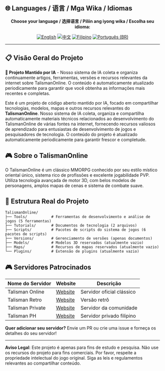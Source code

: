 ## 🌐 Languages / 语言 / Mga Wika / Idiomas

<div align="center">

**Choose your language / 选择语言 / Piliin ang iyong wika / Escolha seu idioma:**

[![English](https://img.shields.io/badge/English-EN-blue?style=flat-square)](README.md)
[![中文](https://img.shields.io/badge/中文-CN-red?style=flat-square)](README_CN.md)
[![Filipino](https://img.shields.io/badge/Filipino-PH-green?style=flat-square)](README_PH.md)
[![Português (BR)](https://img.shields.io/badge/Português%20(BR)-BR-yellow?style=flat-square)](README_PT_BR.md)

</div>

---

## 📋 Visão Geral do Projeto

**🤖 Projeto Mantido por IA** - Nosso sistema de IA coleta e organiza continuamente artigos, ferramentas, versões e recursos relevantes da internet sobre TalismanOnline. O conteúdo é automaticamente atualizado periodicamente para garantir que você obtenha as informações mais recentes e completas.

Este é um projeto de código aberto mantido por IA, focado em compartilhar tecnologias, modelos, mapas e outros recursos relevantes do **TalismanOnline**. Nosso sistema de IA coleta, organiza e compartilha automaticamente materiais técnicos relacionados ao desenvolvimento do TalismanOnline de várias fontes na internet, fornecendo recursos valiosos de aprendizado para entusiastas de desenvolvimento de jogos e pesquisadores de tecnologia. O conteúdo do projeto é atualizado automaticamente periodicamente para garantir frescor e completude.

## 🎮 Sobre o TalismanOnline

O TalismanOnline é um clássico MMORPG conhecido por seu estilo místico oriental único, sistema rico de profissões e excelente jogabilidade PVP. Utiliza tecnologia avançada de motor 3D, com belos modelos de personagens, amplos mapas de cenas e sistema de combate suave.

## 📂 Estrutura Real do Projeto

```
TalismanOnline/
├── Tools/           # Ferramentas de desenvolvimento e análise de jogos (5 ferramentas)
├── Tutorials/       # Documentos de tecnologia (2 arquivos)
├── Scripts/         # Pacotes de scripts do sistema de jogos (6 pacotes de scripts)
├── Versions/        # Gerenciamento de versões (apenas documentos)
├── Models/          # Modelos 3D reservados (atualmente vazio)
├── Maps/            # Recursos de mapas reservados (atualmente vazio)
└── Plugins/         # Extensão de plugins (atualmente vazio)
```

## 🎮 Servidores Patrocinados

| Nome do Servidor | Website | Descrição |
|-------------|---------|-------------|
| Talisman Online | [Website](https://example.com) | Servidor oficial clássico |
| Talisman Retro | [Website](https://example.com) | Versão retrô |
| Talisman Private | [Website](https://example.com) | Servidor da comunidade |
| Talisman PH | [Website](https://example.com) | Servidor privado filipino |

**Quer adicionar seu servidor?** Envie um PR ou crie uma issue e forneça os detalhes do seu servidor!

---

**Aviso Legal**: Este projeto é apenas para fins de estudo e pesquisa. Não use os recursos do projeto para fins comerciais. Por favor, respeite a propriedade intelectual do jogo original. Siga as leis e regulamentos relevantes ao compartilhar conteúdo.